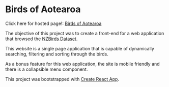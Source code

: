 # Birds of Aotearoa

Click here for hosted page!: [Birds of Aotearoa](https://leeja744.cspages.otago.ac.nz/assignment-1/)

The objective of this project was to create a front-end for a web application that browsed the [NZBirds Dataset](https://www.birdsnz.org.nz/). 

This website is a single page application that is capable of dynamically searching, filtering and sorting through the birds. 

As a bonus feature for this web application, the site is mobile friendly and there is a collapsible menu component.

This project was bootstrapped with [Create React App](https://github.com/facebook/create-react-app).
